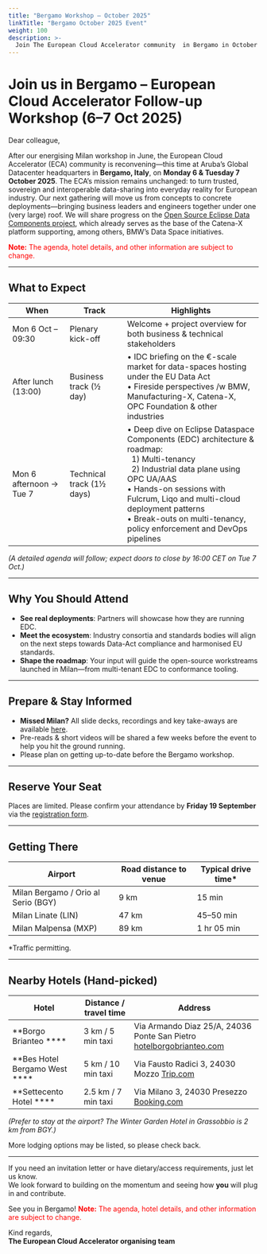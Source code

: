 ```yaml
---
title: "Bergamo Workshop – October 2025"
linkTitle: "Bergamo October 2025 Event"
weight: 100
description: >-
  Join The European Cloud Accelerator community  in Bergamo in October 2025 for a multi-day workshop focused on advancing the vision of open, sovereign, and interoperable data spaces.
---
```

# Join us in Bergamo – European Cloud Accelerator Follow-up Workshop (6–7 Oct 2025)

Dear colleague,

After our energising Milan workshop in June, the European Cloud Accelerator (ECA) community is reconvening—this time at Aruba’s Global Datacenter headquarters in **Bergamo, Italy**, on **Monday 6 & Tuesday 7 October 2025**.
The ECA’s mission remains unchanged: to turn trusted, sovereign and interoperable data-sharing into everyday reality for European industry. Our next gathering will move us from concepts to concrete deployments—bringing business leaders and engineers together under one (very large) roof. We will share progress on the [Open Source Eclipse Data Components project](https://github.com/eclipse-edc), which already serves as the base of the Catena-X platform supporting, among others, BMW’s Data Space initiatives.

<span style="color:red">**Note:** The agenda, hotel details, and other information are subject to change.</span>

---
## What to Expect

| When                     | Track                    | Highlights                                                                                                                                   |
|---------------------------|--------------------------|-----------------------------------------------------------------------------------------------------------------------------------------------|
| Mon 6 Oct – 09:30         | Plenary kick-off         | Welcome + project overview for both business & technical stakeholders                                                                         |
| After lunch (13:00)       | Business track (½ day)   | • IDC briefing on the €-scale market for data-spaces hosting under the EU Data Act<br>• Fireside perspectives /w BMW, Manufacturing-X, Catena-X, OPC Foundation & other industries |
| Mon 6 afternoon → Tue 7   | Technical track (1½ days)| • Deep dive on Eclipse Dataspace Components (EDC) architecture & roadmap:<br>&nbsp;&nbsp;1) Multi-tenancy<br>&nbsp;&nbsp;2) Industrial data plane using OPC UA/AAS<br>• Hands-on sessions with Fulcrum, Liqo and multi-cloud deployment patterns<br>• Break-outs on multi-tenancy, policy enforcement and DevOps pipelines |

*(A detailed agenda will follow; expect doors to close by 16:00 CET on Tue 7 Oct.)*

---

## Why You Should Attend

- **See real deployments**: Partners will showcase how they are running EDC.  
- **Meet the ecosystem**: Industry consortia and standards bodies will align on the next steps towards Data-Act compliance and harmonised EU standards.  
- **Shape the roadmap**: Your input will guide the open-source workstreams launched in Milan—from multi-tenant EDC to conformance tooling.  

---

## Prepare & Stay Informed

- **Missed Milan?** All slide decks, recordings and key take-aways are available [here](https://metaform.github.io/dcsa/documentation/overview/milan-2025/).  
- Pre-reads & short videos will be shared a few weeks before the event to help you hit the ground running.  
- Please plan on getting up-to-date before the Bergamo workshop.  

---

## Reserve Your Seat

Places are limited. Please confirm your attendance by **Friday 19 September** via the [registration form](https://forms.office.com/e/P4nTzcJvU0).

---

## Getting There

| Airport                       | Road distance to venue | Typical drive time* |
|--------------------------------|------------------------|----------------------|
| Milan Bergamo / Orio al Serio (BGY) | 9 km                   | 15 min               |
| Milan Linate (LIN)                 | 47 km                  | 45–50 min            |
| Milan Malpensa (MXP)               | 89 km                  | 1 hr 05 min          |

\*Traffic permitting.

---

## Nearby Hotels (Hand-picked)

| Hotel                       | Distance / travel time | Address                                                                 |
|------------------------------|------------------------|-------------------------------------------------------------------------|
| **Borgo Brianteo ****        | 3 km / 5 min taxi      | Via Armando Diaz 25/A, 24036 Ponte San Pietro [hotelborgobrianteo.com](http://hotelborgobrianteo.com) |
| **Bes Hotel Bergamo West ****| 5 km / 10 min taxi     | Via Fausto Radici 3, 24030 Mozzo [Trip.com](https://www.trip.com)       |
| **Settecento Hotel ****      | 2.5 km / 7 min taxi    | Via Milano 3, 24030 Presezzo [Booking.com](https://www.booking.com)     |

*(Prefer to stay at the airport? The Winter Garden Hotel in Grassobbio is 2 km from BGY.)*

More lodging options may be listed, so please check back.

---

If you need an invitation letter or have dietary/access requirements, just let us know.  
We look forward to building on the momentum and seeing how **you** will plug in and contribute.  

See you in Bergamo!  <span style="color:red">**Note:** The agenda, hotel details, and other information are subject to change.</span>

Kind regards,  
**The European Cloud Accelerator organising team**
